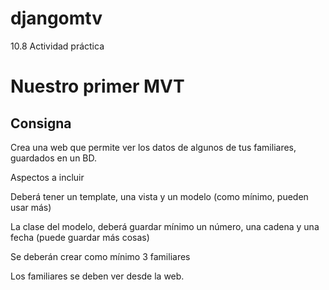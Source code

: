 # djangomtv
10.8 Actividad práctica
# Nuestro primer MVT
## Consigna

Crea una web que permite ver los datos de algunos de tus familiares, guardados en un BD.

Aspectos a incluir

Deberá tener un template, una vista y un modelo (como mínimo, pueden usar más)

La clase del modelo, deberá guardar mínimo un número, una cadena y una fecha (puede guardar más cosas)

Se deberán crear como mínimo 3 familiares

Los familiares se deben ver desde la web.

